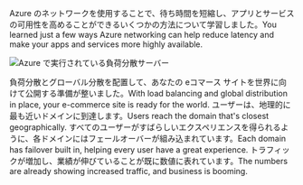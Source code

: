<span data-ttu-id="edf56-101">Azure のネットワークを使用することで、待ち時間を短縮し、アプリとサービスの可用性を高めることができるいくつかの方法について学習しました。</span><span class="sxs-lookup"><span data-stu-id="edf56-101">You learned just a few ways Azure networking can help reduce latency and make your apps and services more highly available.</span></span> 

![Azure で実行されている負荷分散サーバー](../media/5-heading.png)

<span data-ttu-id="edf56-103">負荷分散とグローバル分散を配置して、あなたの eコマース サイトを世界に向けて公開する準備が整いました。</span><span class="sxs-lookup"><span data-stu-id="edf56-103">With load balancing and global distribution in place, your e-commerce site is ready for the world.</span></span> <span data-ttu-id="edf56-104">ユーザーは、地理的に最も近いドメインに到達します。</span><span class="sxs-lookup"><span data-stu-id="edf56-104">Users reach the domain that's closest geographically.</span></span> <span data-ttu-id="edf56-105">すべてのユーザーがすばらしいエクスペリエンスを得られるように、各ドメインにはフェールオーバーが組み込まれています。</span><span class="sxs-lookup"><span data-stu-id="edf56-105">Each domain has failover built in, helping every user have a great experience.</span></span> <span data-ttu-id="edf56-106">トラフィックが増加し、業績が伸びていることが既に数値に表れています。</span><span class="sxs-lookup"><span data-stu-id="edf56-106">The numbers are already showing increased traffic, and business is booming.</span></span>
